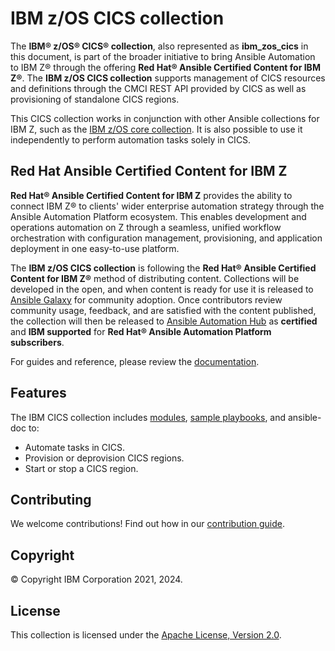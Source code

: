 # IBM z/OS CICS collection

The **IBM® z/OS® CICS® collection**, also represented as **ibm\_zos\_cics**
in this document, is part of the broader initiative to bring Ansible Automation to IBM Z® through the offering
**Red Hat® Ansible Certified Content for IBM Z®**. The **IBM z/OS CICS collection** supports management of CICS
resources and definitions through the CMCI REST API provided by CICS as well as provisioning of standalone CICS regions.

This CICS collection works in conjunction with other Ansible collections for IBM Z,
such as the [IBM z/OS core collection](https://github.com/ansible-collections/ibm_zos_core).
It is also possible to use it independently to perform automation tasks solely in CICS.


## Red Hat Ansible Certified Content for IBM Z

**Red Hat® Ansible Certified Content for IBM Z** provides the ability to
connect IBM Z® to clients' wider enterprise automation strategy through the
Ansible Automation Platform ecosystem. This enables development and operations
automation on Z through a seamless, unified workflow orchestration with
configuration management, provisioning, and application deployment in
one easy-to-use platform.

The **IBM z/OS CICS collection** is following the
**Red Hat® Ansible Certified Content for IBM Z®** method of distributing
content. Collections will be developed in the open, and when content is ready
for use it is released to
[Ansible Galaxy](https://galaxy.ansible.com/search?keywords=zos_&order_by=-relevance&deprecated=false&type=collection&page=1)
for community adoption. Once contributors review community usage, feedback,
and are satisfied with the content published, the collection will then be
released to [Ansible Automation Hub](https://www.ansible.com/products/automation-hub)
as **certified** and **IBM supported** for
**Red Hat® Ansible Automation Platform subscribers**. 


For guides and reference, please review the [documentation](https://ibm.github.io/z_ansible_collections_doc/index.html).

## Features

The IBM CICS collection includes
[modules](https://ibm.github.io/z_ansible_collections_doc/ibm_zos_cics/docs/source/modules.html),
[sample playbooks](https://github.com/IBM/z_ansible_collections_samples),
and ansible-doc to:

- Automate tasks in CICS.
- Provision or deprovision CICS regions.
- Start or stop a CICS region.

## Contributing

We welcome contributions! Find out how in our [contribution guide](https://github.com/ansible-collections/ibm_zos_cics/blob/main/CONTRIBUTING.md).

## Copyright 

© Copyright IBM Corporation 2021, 2024.

## License

This collection is licensed under the [Apache License,
Version 2.0](https://opensource.org/licenses/Apache-2.0).
